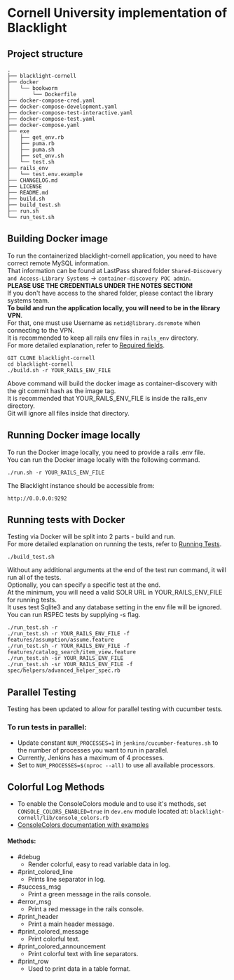 # Cornell University implementation of Blacklight

<a name="Project structure"/>
<a name="Building docker image"/>
<a name="Running Docker image locally"/>
<a name="Running tests with Docker"/>

## Project structure

```
.
├── blacklight-cornell
├── docker
│   └── bookworm
│       └── Dockerfile
├── docker-compose-cred.yaml
├── docker-compose-development.yaml
├── docker-compose-test-interactive.yaml
├── docker-compose-test.yaml
├── docker-compose.yaml
├── exe
│   ├── get_env.rb
│   ├── puma.rb
│   ├── puma.sh
│   ├── set_env.sh
│   └── test.sh
├── rails_env
│   └── test.env.example
├── CHANGELOG.md
├── LICENSE
├── README.md
├── build.sh
├── build_test.sh
├── run.sh
└── run_test.sh
```

## Building Docker image

To run the containerized blacklight-cornell application, you need to have correct remote MySQL information.\
That information can be found at LastPass shared folder `Shared-Discovery and Access-Library Systems` -> `container-discovery POC admin`.\
**PLEASE USE THE CREDENTIALS UNDER THE NOTES SECTION!**\
If you don't have access to the shared folder, please contact the library systems team.\
**To build and run the application locally, you will need to be in the library VPN**.\
For that, one must use Username as `netid@library.dsremote` when connecting to the VPN.\
It is recommended to keep all rails env files in `rails_env` directory.\
For more detailed explanation, refer to [Required fields](https://github.com/cul-it/blacklight-cornell/wiki/Managing-Rails-Env-File#required-fields).

    GIT CLONE blacklight-cornell
    cd blacklight-cornell
    ./build.sh -r YOUR_RAILS_ENV_FILE

Above command will build the docker image as container-discovery with the git commit hash as the image tag.\
It is recommended that YOUR_RAILS_ENV_FILE is inside the rails_env directory.\
Git will ignore all files inside that directory.

## Running Docker image locally

To run the Docker image locally, you need to provide a rails .env file.\
You can run the Docker image locally with the following command.

    ./run.sh -r YOUR_RAILS_ENV_FILE

The Blacklight instance should be accessible from:

    http://0.0.0.0:9292

## Running tests with Docker

Testing via Docker will be split into 2 parts - build and run.\
For more detailed explanation on running the tests, refer to [Running Tests](https://github.com/cul-it/blacklight-cornell/wiki/Running-Tests).

    ./build_test.sh

Without any additional arguments at the end of the test run command, it will run all of the tests.\
Optionally, you can specify a specific test at the end.\
At the minimum, you will need a valid SOLR URL in YOUR_RAILS_ENV_FILE for running tests.\
It uses test Sqlite3 and any database setting in the env file will be ignored.\
You can run RSPEC tests by supplying -s flag.

    ./run_test.sh -r
    ./run_test.sh -r YOUR_RAILS_ENV_FILE -f features/assumption/assume.feature
    ./run_test.sh -r YOUR_RAILS_ENV_FILE -f features/catalog_search/item_view.feature
    ./run_test.sh -sr YOUR_RAILS_ENV_FILE
    ./run_test.sh -sr YOUR_RAILS_ENV_FILE -f spec/helpers/advanced_helper_spec.rb

## Parallel Testing
Testing has been updated to allow for parallel testing with cucumber tests. 
### To run tests in parallel:
* Update constant `NUM_PROCESSES=1` in  `jenkins/cucumber-features.sh` to the number of processes you want to run in parallel.
* Currently, Jenkins has a maximum of 4 processes.
* Set to `NUM_PROCESSES=$(nproc --all)` to use all available processors.

## Colorful Log Methods

* To enable the ConsoleColors module and to use it's methods, set `CONSOLE_COLORS_ENABLED=true` in `dev.env`
  module located at: `blacklight-cornell/lib/console_colors.rb`
* [ConsoleColors documentation with examples](https://confluence.cornell.edu/display/~jpd294/ConsoleColors+Module+Documentation)

#### Methods:
* #debug
    * Render colorful, easy to read variable data in log.
* #print_colored_line
    * Prints line separator in log.
* #success_msg
  * Print a green message in the rails console.
* #error_msg
  * Print a red message in the rails console.
* #print_header
    * Print a main header message.
* #print_colored_message
    * Print colorful text.
* #print_colored_announcement
    * Print colorful text with line separators.
* #print_row
    * Used to print data in a table format.